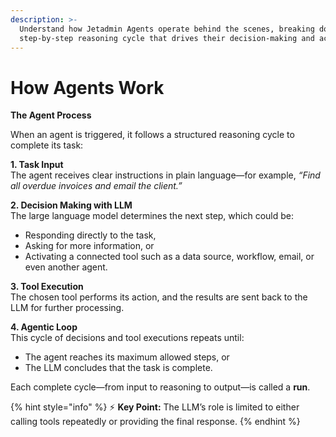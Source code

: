 ```yaml
---
description: >-
  Understand how Jetadmin Agents operate behind the scenes, breaking down the
  step-by-step reasoning cycle that drives their decision-making and actions.
---
```


# How Agents Work

**The Agent Process**

When an agent is triggered, it follows a structured reasoning cycle to complete its task:

**1. Task Input**\
The agent receives clear instructions in plain language—for example, _“Find all overdue invoices and email the client.”_

**2. Decision Making with LLM**\
The large language model determines the next step, which could be:

* Responding directly to the task,
* Asking for more information, or
* Activating a connected tool such as a data source, workflow, email, or even another agent.

**3. Tool Execution**\
The chosen tool performs its action, and the results are sent back to the LLM for further processing.

**4. Agentic Loop**\
This cycle of decisions and tool executions repeats until:

* The agent reaches its maximum allowed steps, or
* The LLM concludes that the task is complete.

Each complete cycle—from input to reasoning to output—is called a **run**.

{% hint style="info" %}
⚡ **Key Point:** The LLM’s role is limited to either calling tools repeatedly or providing the final response.
{% endhint %}
